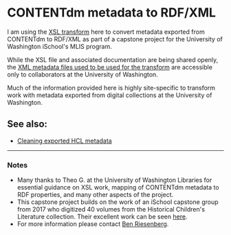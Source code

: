 # CONTENTdm metadata to RDF/XML  

I am using the [XSL transform](CdmToRDFXML.xsl) here to convert metadata exported from CONTENTdm to RDF/XML as part of a capstone project for the University of Washington iSchool's MLIS program.  
  
While the XSL file and associated documentation are being shared openly, the [XML metadata files used to be used for the transform](https://drive.google.com/drive/folders/1rjP59ZSyDvuHaCIoyGJ1AYGPtrsKYHtC?usp=sharing) are accessible only to collaborators at the University of Washington.  
  
Much of the information provided here is highly site-specific to transform work with metadata exported from digital collections at the University of Washington.  

## See also:
- [Cleaning exported HCL metadata](HCLDataCleaning.md)  

---
### Notes
- Many thanks to Theo G. at the University of Washington Libraries for essential guidance on XSL work, mapping of CONTENTdm metadata to RDF properties, and many other aspects of the project.
- This capstone project builds on the work of an iSchool capstone group from 2017 who digitized 40 volumes from the Historical Children's Literature collection. Their excellent work can be seen [here](http://viclit.omeka.net/).
- For more information please contact [Ben Riesenberg](mailto:ries07@uw.edu).
